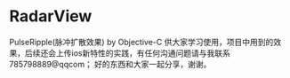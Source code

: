 # RadarView
PulseRipple(脉冲扩散效果) by Objective-C
供大家学习使用，项目中用到的效果，后续还会上传ios新特性的实践，有任何沟通问题请与我联系785798889@qqcom；
好的东西和大家一起分享，谢谢。
